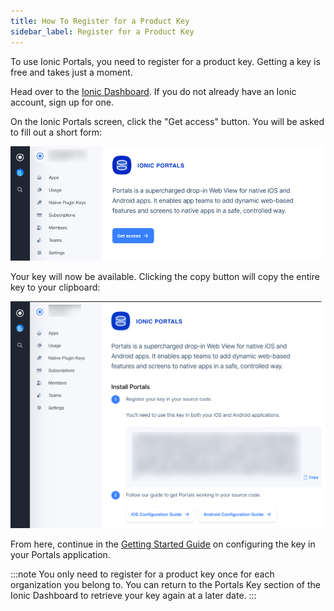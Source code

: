 ```yaml
---
title: How To Register for a Product Key
sidebar_label: Register for a Product Key
---
```


To use Ionic Portals, you need to register for a product key. Getting a key is free and takes just a moment. 

Head over to the [Ionic Dashboard](https://dashboard.ionicframework.com/portals). If you do not already have an Ionic account, sign up for one.

 On the Ionic Portals screen, click the "Get access" button. You will be asked to fill out a short form:

![Ionic Dashboard Portals Screen](../../static/img/how-to/obtain-registration-key-1.png)


Your key will now be available. Clicking the copy button will copy the entire key to your clipboard:

![Portals Key](../../static/img/how-to/obtain-registration-key-2.png)

From here, continue in the [Getting Started Guide](../getting-started/guide) on configuring the key in your Portals application.

:::note
You only need to register for a product key once for each organization you belong to. You can return to the Portals Key section of the Ionic Dashboard to retrieve your key again at a later date.
:::